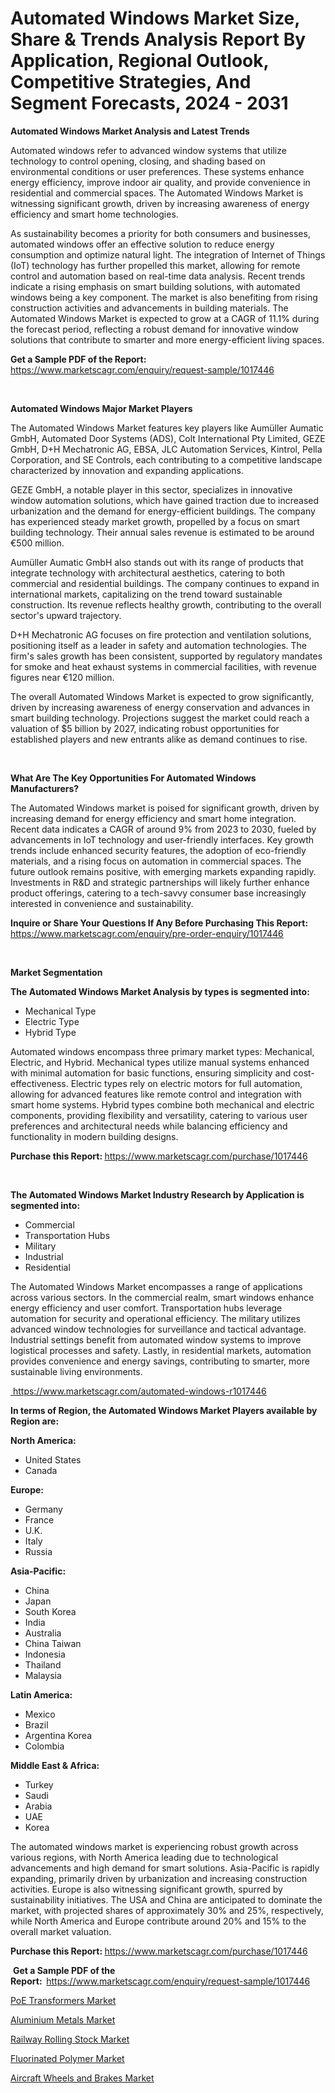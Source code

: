 <p><h1>Automated Windows Market Size, Share & Trends Analysis Report By Application, Regional Outlook, Competitive Strategies, And Segment Forecasts, 2024 - 2031</h1></p><p><strong>Automated Windows Market Analysis and Latest Trends</strong></p>
<p><p>Automated windows refer to advanced window systems that utilize technology to control opening, closing, and shading based on environmental conditions or user preferences. These systems enhance energy efficiency, improve indoor air quality, and provide convenience in residential and commercial spaces. The Automated Windows Market is witnessing significant growth, driven by increasing awareness of energy efficiency and smart home technologies. </p><p>As sustainability becomes a priority for both consumers and businesses, automated windows offer an effective solution to reduce energy consumption and optimize natural light. The integration of Internet of Things (IoT) technology has further propelled this market, allowing for remote control and automation based on real-time data analysis. Recent trends indicate a rising emphasis on smart building solutions, with automated windows being a key component. The market is also benefiting from rising construction activities and advancements in building materials. The Automated Windows Market is expected to grow at a CAGR of 11.1% during the forecast period, reflecting a robust demand for innovative window solutions that contribute to smarter and more energy-efficient living spaces.</p></p>
<p><strong>Get a Sample PDF of the Report:&nbsp;</strong> <a href="https://www.marketscagr.com/enquiry/request-sample/1017446">https://www.marketscagr.com/enquiry/request-sample/1017446</a></p>
<p>&nbsp;</p>
<p><strong>Automated Windows Major Market Players</strong></p>
<p><p>The Automated Windows Market features key players like Aumüller Aumatic GmbH, Automated Door Systems (ADS), Colt International Pty Limited, GEZE GmbH, D+H Mechatronic AG, EBSA, JLC Automation Services, Kintrol, Pella Corporation, and SE Controls, each contributing to a competitive landscape characterized by innovation and expanding applications.</p><p>GEZE GmbH, a notable player in this sector, specializes in innovative window automation solutions, which have gained traction due to increased urbanization and the demand for energy-efficient buildings. The company has experienced steady market growth, propelled by a focus on smart building technology. Their annual sales revenue is estimated to be around €500 million.</p><p>Aumüller Aumatic GmbH also stands out with its range of products that integrate technology with architectural aesthetics, catering to both commercial and residential buildings. The company continues to expand in international markets, capitalizing on the trend toward sustainable construction. Its revenue reflects healthy growth, contributing to the overall sector's upward trajectory.</p><p>D+H Mechatronic AG focuses on fire protection and ventilation solutions, positioning itself as a leader in safety and automation technologies. The firm's sales growth has been consistent, supported by regulatory mandates for smoke and heat exhaust systems in commercial facilities, with revenue figures near €120 million.</p><p>The overall Automated Windows Market is expected to grow significantly, driven by increasing awareness of energy conservation and advances in smart building technology. Projections suggest the market could reach a valuation of $5 billion by 2027, indicating robust opportunities for established players and new entrants alike as demand continues to rise.</p></p>
<p>&nbsp;</p>
<p><strong>What Are The Key Opportunities For Automated Windows Manufacturers?</strong></p>
<p><p>The Automated Windows market is poised for significant growth, driven by increasing demand for energy efficiency and smart home integration. Recent data indicates a CAGR of around 9% from 2023 to 2030, fueled by advancements in IoT technology and user-friendly interfaces. Key growth trends include enhanced security features, the adoption of eco-friendly materials, and a rising focus on automation in commercial spaces. The future outlook remains positive, with emerging markets expanding rapidly. Investments in R&D and strategic partnerships will likely further enhance product offerings, catering to a tech-savvy consumer base increasingly interested in convenience and sustainability.</p></p>
<p><strong>Inquire or Share Your Questions If Any Before Purchasing This Report:</strong> <a href="https://www.marketscagr.com/enquiry/pre-order-enquiry/1017446">https://www.marketscagr.com/enquiry/pre-order-enquiry/1017446</a></p>
<p>&nbsp;</p>
<p><strong>Market Segmentation</strong></p>
<p><strong>The Automated Windows Market Analysis by types is segmented into:</strong></p>
<p><ul><li>Mechanical Type</li><li>Electric Type</li><li>Hybrid Type</li></ul></p>
<p><p>Automated windows encompass three primary market types: Mechanical, Electric, and Hybrid. Mechanical types utilize manual systems enhanced with minimal automation for basic functions, ensuring simplicity and cost-effectiveness. Electric types rely on electric motors for full automation, allowing for advanced features like remote control and integration with smart home systems. Hybrid types combine both mechanical and electric components, providing flexibility and versatility, catering to various user preferences and architectural needs while balancing efficiency and functionality in modern building designs.</p></p>
<p><strong>Purchase this Report:&nbsp;</strong><a href="https://www.marketscagr.com/purchase/1017446">https://www.marketscagr.com/purchase/1017446</a></p>
<p>&nbsp;</p>
<p><strong>The Automated Windows Market Industry Research by Application is segmented into:</strong></p>
<p><ul><li>Commercial</li><li>Transportation Hubs</li><li>Military</li><li>Industrial</li><li>Residential</li></ul></p>
<p><p>The Automated Windows Market encompasses a range of applications across various sectors. In the commercial realm, smart windows enhance energy efficiency and user comfort. Transportation hubs leverage automation for security and operational efficiency. The military utilizes advanced window technologies for surveillance and tactical advantage. Industrial settings benefit from automated window systems to improve logistical processes and safety. Lastly, in residential markets, automation provides convenience and energy savings, contributing to smarter, more sustainable living environments.</p></p>
<p><a href="https://www.marketscagr.com/automated-windows-r1017446">&nbsp;https://www.marketscagr.com/automated-windows-r1017446</a></p>
<p><strong>In terms of Region, the Automated Windows Market Players available by Region are:</strong></p>
<p>
    <p> <strong> North America: </strong>
        <ul>
            <li>United States</li>
            <li>Canada</li>
        </ul>
        </p> 
    <p> <strong> Europe: </strong>
        <ul>
            <li>Germany</li>
            <li>France</li>
            <li>U.K.</li>
            <li>Italy</li>
            <li>Russia</li>
        </ul>
        </p> 
    <p> <strong> Asia-Pacific: </strong>
        <ul>
            <li>China</li>
            <li>Japan</li>
            <li>South Korea</li>
            <li>India</li>
            <li>Australia</li>
            <li>China Taiwan</li>
            <li>Indonesia</li>
            <li>Thailand</li>
            <li>Malaysia</li>
        </ul>
        </p> 
    <p> <strong> Latin America: </strong>
        <ul>
            <li>Mexico</li>
            <li>Brazil</li>
            <li>Argentina Korea</li>
            <li>Colombia</li>
        </ul>
        </p> 
    <p> <strong> Middle East & Africa: </strong>
        <ul>
            <li>Turkey</li>
            <li>Saudi</li>
            <li>Arabia</li>
            <li>UAE</li>
            <li>Korea</li>
        </ul>
    </p>
    </p>
<p><p>The automated windows market is experiencing robust growth across various regions, with North America leading due to technological advancements and high demand for smart solutions. Asia-Pacific is rapidly expanding, primarily driven by urbanization and increasing construction activities. Europe is also witnessing significant growth, spurred by sustainability initiatives. The USA and China are anticipated to dominate the market, with projected shares of approximately 30% and 25%, respectively, while North America and Europe contribute around 20% and 15% to the overall market valuation.</p></p>
<p><strong>Purchase this Report: </strong><a href="https://www.marketscagr.com/purchase/1017446">https://www.marketscagr.com/purchase/1017446</a></p>
<p>&nbsp;<strong>Get a Sample PDF of the Report:&nbsp;&nbsp;</strong><a href="https://www.marketscagr.com/enquiry/request-sample/1017446">https://www.marketscagr.com/enquiry/request-sample/1017446</a></p>
<p><strong></strong></p>
<p><p><a href="https://medium.com/@jsksk366/the-market-for-poe-transformers-market-is-examined-in-this-report-along-with-the-factors-that-e1b395cb2210">PoE Transformers Market</a></p><p><a href="https://issuu.com/reportprime-2/docs/aluminium-metals-market-size-2030.p_a04e35bb8efada">Aluminium Metals Market</a></p><p><a href="https://www.linkedin.com/pulse/global-railway-rolling-stock-market-opportunities-challenges2024-2031-rdwke?trackingId=NI0mBT9vTde%2BhN0RhsMjuw%3D%3D">Railway Rolling Stock Market</a></p><p><a href="https://issuu.com/reportprime-2/docs/fluorinated-polymer-market-size-203_7d4a6b24efe7d7">Fluorinated Polymer Market</a></p><p><a href="https://www.linkedin.com/pulse/global-aircraft-wheels-brakes-market-analysis-trends-forecasts-q04me?trackingId=tVvexo7ARf2H0L7waH5SEA%3D%3D">Aircraft Wheels and Brakes Market</a></p></p>